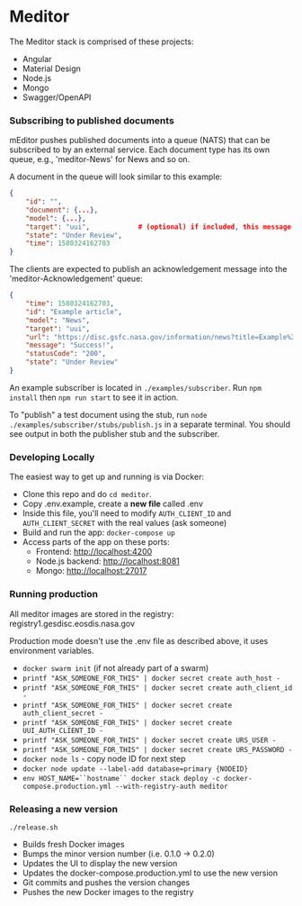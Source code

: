 # Meditor

The Meditor stack is comprised of these projects:

* Angular
* Material Design
* Node.js
* Mongo
* Swagger/OpenAPI

### Subscribing to published documents

mEditor pushes published documents into a queue (NATS) that can be subscribed to by an external service.
Each document type has its own queue, e.g., 'meditor-News' for News and so on.

A document in the queue will look similar to this example:

```json
{
    "id": "",
    "document": {...},
    "model": {...},
    "target": "uui",            # (optional) if included, this message is only meant for a certain subscriber
    "state": "Under Review",
    "time": 1580324162703
}
```

The clients are expected to publish an acknowledgement message into the 'meditor-Acknowledgement' queue:

```json
{
    "time": 1580324162703,
    "id": "Example article",
    "model": "News",
    "target": "uui",
    "url": "https://disc.gsfc.nasa.gov/information/news?title=Example%20article",
    "message": "Success!",
    "statusCode": "200",
    "state": "Under Review"
}
```

An example subscriber is located in `./examples/subscriber`. Run `npm install` then `npm run start` to see it in action.

To "publish" a test document using the stub, run `node ./examples/subscriber/stubs/publish.js` in a separate terminal. You should see output in both the publisher stub and the subscriber.

### Developing Locally

The easiest way to get up and running is via Docker:

* Clone this repo and do `cd meditor`.
* Copy .env.example, create a **new file** called .env
* Inside this file, you'll need to modify `AUTH_CLIENT_ID` and `AUTH_CLIENT_SECRET` with the real values (ask someone)
* Build and run the app: `docker-compose up`
* Access parts of the app on these ports:
    * Frontend: [http://localhost:4200](http://localhost:4200)
    * Node.js backend: [http://localhost:8081](http://localhost:8081)
    * Mongo: [http://localhost:27017](http://localhost:27017)

### Running production

All meditor images are stored in the registry: registry1.gesdisc.eosdis.nasa.gov

Production mode doesn't use the .env file as described above, it uses environment variables.

* `docker swarm init` (if not already part of a swarm)
* `printf "ASK_SOMEONE_FOR_THIS" | docker secret create auth_host -`
* `printf "ASK_SOMEONE_FOR_THIS" | docker secret create auth_client_id -`
* `printf "ASK_SOMEONE_FOR_THIS" | docker secret create auth_client_secret -`
* `printf "ASK_SOMEONE_FOR_THIS" | docker secret create UUI_AUTH_CLIENT_ID -`
* `printf "ASK_SOMEONE_FOR_THIS" | docker secret create URS_USER -`
* `printf "ASK_SOMEONE_FOR_THIS" | docker secret create URS_PASSWORD -`
* `docker node ls` - copy node ID for next step
* `docker node update --label-add database=primary {NODEID}`
* `env HOST_NAME=``hostname`` docker stack deploy -c docker-compose.production.yml --with-registry-auth meditor`

### Releasing a new version

`./release.sh`

* Builds fresh Docker images
* Bumps the minor version number (i.e. 0.1.0 -> 0.2.0)
* Updates the UI to display the new version
* Updates the docker-compose.production.yml to use the new version
* Git commits and pushes the version changes
* Pushes the new Docker images to the registry
